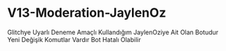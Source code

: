 # V13-Moderation-JaylenOz
Glitchye Uyarlı Deneme Amaçlı Kullandığım JaylenOziye Ait Olan Botudur Yeni Değişik Komutlar Vardır Bot Hatalı Olabilir

